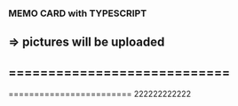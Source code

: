 ### MEMO CARD with TYPESCRIPT
=> pictures will be uploaded
----------------------------
============================
---------------------
========================
222222222222
